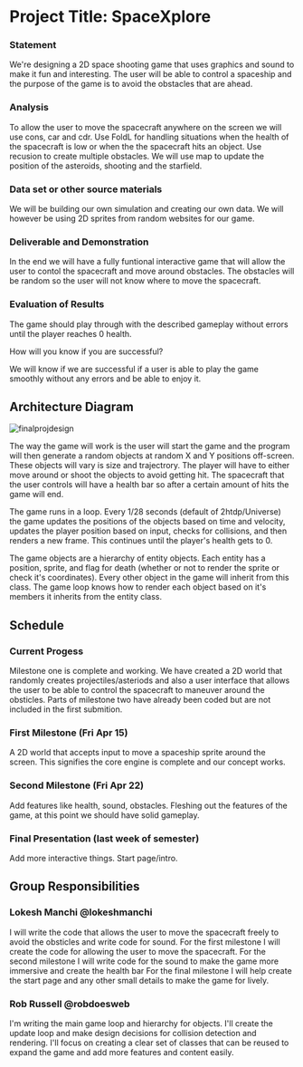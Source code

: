 # Project Title: SpaceXplore

### Statement
We're designing a 2D space shooting game that uses graphics and sound to make it fun and interesting. The user will be able to control a spaceship and the purpose of the game is to avoid the obstacles that are ahead. 

### Analysis
To allow the user to move the spacecraft anywhere on the screen we will use cons, car and cdr. Use FoldL for handling situations when the health of the spacecraft is low or when the the spacecraft hits an object. Use recusion to create multiple obstacles. We will use map to update the position of the asteroids, shooting and the starfield.


### Data set or other source materials
We will be building our own simulation and creating our own data. We will however be using 2D sprites from random websites for our game.


### Deliverable and Demonstration
In the end we will have a fully funtional interactive game that will allow the user to contol the spacecraft and move around obstacles. The obstacles will be random so the user will not know where to move the spacecraft. 




### Evaluation of Results
The game should play through with the described gameplay without errors until the player reaches 0 health.


How will you know if you are successful? 

We will know if we are successful if a user is able to play the game smoothly without any errors and be able to enjoy it.

## Architecture Diagram
![finalprojdesign](https://cloud.githubusercontent.com/assets/12664198/14360127/db9d94c8-fcc2-11e5-849c-176db2a35bc4.jpg)

The way the game will work is the user will start the game and the program will then generate a random objects at random X and Y positions off-screen. These objects will vary is size and trajectrory. The player will have to either move around or shoot the objects to avoid getting hit. The spacecraft that the user controls will have a health bar so after a certain amount of hits the game will end.

The game runs in a loop.  Every 1/28 seconds (default of 2htdp/Universe) the game updates the positions of the objects based on time and velocity, updates the player position based on input, checks for collisions, and then renders a new frame.  This continues until the player's health gets to 0.

The game objects are a hierarchy of entity objects.  Each entity has a position, sprite, and flag for death (whether or not to render the sprite or check it's coordinates).  Every other object in the game will inherit from this class.  The game loop knows how to render each object based on it's members it inherits from the entity class.

## Schedule
### Current Progess
Milestone one is complete and working. We have created a 2D world that randomly creates projectiles/asteriods and also a user interface that allows the user to be able to control the spacecraft to maneuver around the obsticles. Parts of milestone two have already been coded but are not included in the first submition.

### First Milestone (Fri Apr 15)
A 2D world that accepts input to move a spaceship sprite around the screen.  This signifies the core engine is complete and our concept works. 


### Second Milestone (Fri Apr 22)
Add features like health, sound, obstacles.  Fleshing out the features of the game, at this point we should have solid gameplay.

### Final Presentation (last week of semester)
Add more interactive things. Start page/intro.

## Group Responsibilities

### Lokesh Manchi @lokeshmanchi
I will write the code that allows the user to move the spacecraft freely to avoid the obsticles and write code for sound.
For the first milestone I will create the code for allowing the user to move the spacecraft.
For the second milestone I will write code for the sound to make the game more immersive and create the health bar
For the final milestone I will help create the start page and any other small details to make the game for lively.


### Rob Russell @robdoesweb
I'm writing the main game loop and hierarchy for objects.  I'll create the update loop and make design decisions for collision detection and rendering.  I'll focus on creating a clear set of classes that can be reused to expand the game and add more features and content easily.



